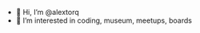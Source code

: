 - 👋 Hi, I’m @alextorq
- 👀 I’m interested in coding, museum, meetups, boards

<!---
alextorq/alextorq is a ✨ special ✨ repository because its `README.md` (this file) appears on your GitHub profile.
You can click the Preview link to take a look at your changes.
--->
